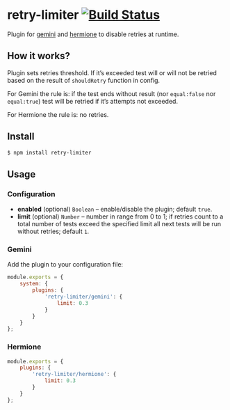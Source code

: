 # retry-limiter [![Build Status](https://travis-ci.org/gemini-testing/retry-limiter.svg?branch=master)](https://travis-ci.org/gemini-testing/retry-limiter)

Plugin for [gemini](https://github.com/gemini-testing/gemini) and [hermione](https://github.com/gemini-testing/hermione/) to disable retries at runtime.

## How it works?

Plugin sets retries threshold. If it’s exceeded test will or will not be retried based on the result of `shouldRetry` function in config.

For Gemini the rule is: if the test ends without result (nor `equal:false` nor `equal:true`) test will be retried if it’s attempts not exceeded.

For Hermione the rule is: no retries.

## Install

```bash
$ npm install retry-limiter
```

## Usage

### Configuration

* **enabled** (optional) `Boolean` – enable/disable the plugin; default `true`.
* **limit** (optional) `Number` – number in range from 0 to 1; if retries count to a total number of tests exceed the specified limit all next tests will be run without retries; default `1`.

### Gemini

Add the plugin to your configuration file:

```js
module.exports = {
    system: {
        plugins: {
            'retry-limiter/gemini': {
                limit: 0.3
            }
        }
    }
};
```

### Hermione

```js
module.exports = {
    plugins: {
        'retry-limiter/hermione': {
            limit: 0.3
        }
    }
};
```
